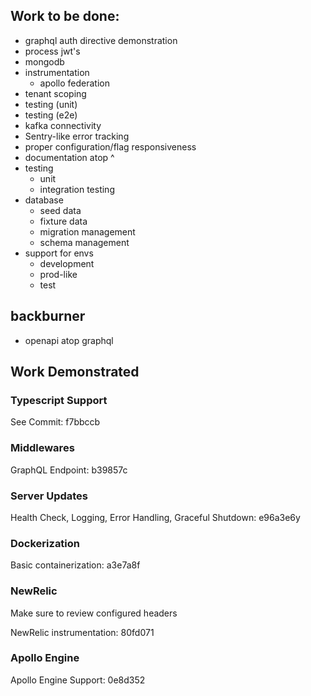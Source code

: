 ## Work to be done:

- graphql auth directive demonstration
- process jwt's
- mongodb
- instrumentation
  - apollo federation
- tenant scoping
- testing (unit)
- testing (e2e)
- kafka connectivity
- Sentry-like error tracking
- proper configuration/flag responsiveness
- documentation atop ^
- testing
  - unit
  - integration testing
- database
  - seed data
  - fixture data
  - migration management
  - schema management
- support for envs
  - development
  - prod-like
  - test

## backburner

- openapi atop graphql

## Work Demonstrated

### Typescript Support

See Commit: f7bbccb

### Middlewares

GraphQL Endpoint: b39857c

### Server Updates

Health Check, Logging, Error Handling, Graceful Shutdown: e96a3e6y

### Dockerization

Basic containerization: a3e7a8f

### NewRelic

Make sure to review configured headers

NewRelic instrumentation: 80fd071

### Apollo Engine

Apollo Engine Support: 0e8d352
